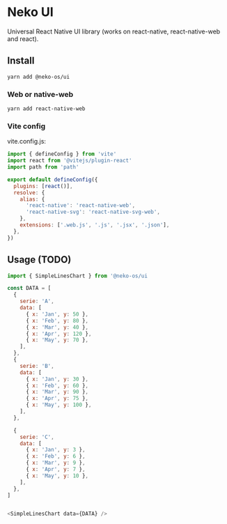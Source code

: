 # Neko UI

Universal React Native UI library (works on react-native, react-native-web and react).

## Install

```
yarn add @neko-os/ui
```

### Web or native-web

```
yarn add react-native-web
```

### Vite config

vite.config.js:

```js
import { defineConfig } from 'vite'
import react from '@vitejs/plugin-react'
import path from 'path'

export default defineConfig({
  plugins: [react()],
  resolve: {
    alias: {
      'react-native': 'react-native-web',
      'react-native-svg': 'react-native-svg-web',
    },
    extensions: ['.web.js', '.js', '.jsx', '.json'],
  },
})
```

## Usage (TODO)

```js
import { SimpleLinesChart } from '@neko-os/ui

const DATA = [
  {
    serie: 'A',
    data: [
      { x: 'Jan', y: 50 },
      { x: 'Feb', y: 80 },
      { x: 'Mar', y: 40 },
      { x: 'Apr', y: 120 },
      { x: 'May', y: 70 },
    ],
  },
  {
    serie: 'B',
    data: [
      { x: 'Jan', y: 30 },
      { x: 'Feb', y: 60 },
      { x: 'Mar', y: 90 },
      { x: 'Apr', y: 75 },
      { x: 'May', y: 100 },
    ],
  },

  {
    serie: 'C',
    data: [
      { x: 'Jan', y: 3 },
      { x: 'Feb', y: 6 },
      { x: 'Mar', y: 9 },
      { x: 'Apr', y: 7 },
      { x: 'May', y: 10 },
    ],
  },
]


<SimpleLinesChart data={DATA} />
```

